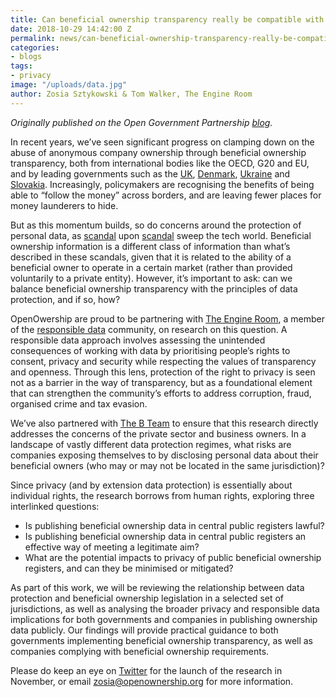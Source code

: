 ```yaml
---
title: Can beneficial ownership transparency really be compatible with data protection?
date: 2018-10-29 14:42:00 Z
permalink: news/can-beneficial-ownership-transparency-really-be-compatible-with-data-protection/
categories:
- blogs
tags:
- privacy
image: "/uploads/data.jpg"
author: Zosia Sztykowski & Tom Walker, The Engine Room
---
```


*Originally published on the Open Government Partnership [blog](https://www.opengovpartnership.org/stories/can-beneficial-ownership-transparency-really-be-compatible-data-protection).*

In recent years, we’ve seen significant progress on clamping down on the abuse of anonymous company ownership through beneficial ownership transparency, both from international bodies like the OECD, G20 and EU, and by leading governments such as the [UK](https://www.gov.uk/government/news/people-with-significant-control-companies-house-register-goes-live), [Denmark](https://datacvr.virk.dk/data/?language=en-gb), [Ukraine](https://usr.minjust.gov.ua/ua/freesearch) and [Slovakia](https://rpvs.gov.sk/rpvs). Increasingly, policymakers are recognising the benefits of being able to “follow the money” across borders, and are leaving fewer places for money launderers to hide.

But as this momentum builds, so do concerns around the protection of personal data, as [scandal](https://www.theguardian.com/news/2018/mar/26/the-cambridge-analytica-files-the-story-so-far) upon [scandal](https://www.wsj.com/articles/google-exposed-user-data-feared-repercussions-of-disclosing-to-public-1539017194?mod=hp_lead_pos1) sweep the tech world. Beneficial ownership information is a different class of information than what’s described in these scandals, given that it is related to the ability of a beneficial owner to operate in a certain market (rather than provided voluntarily to a private entity). However, it’s important to ask: can we balance beneficial ownership transparency with the principles of data protection, and if so, how?

OpenOwership are proud to be partnering with [The Engine Room](https://www.theengineroom.org/), a member of the [responsible data](http://responsibledata.io/) community, on research on this question. A responsible data approach involves assessing the unintended consequences of working with data by prioritising people’s rights to consent, privacy and security while respecting the values of transparency and openness. Through this lens, protection of the right to privacy is seen not as a barrier in the way of transparency, but as a foundational element that can strengthen the community’s efforts to address corruption, fraud, organised crime and tax evasion.

We’ve also partnered with [The B Team](http://bteam.org) to ensure that this research directly addresses the concerns of the private sector and business owners. In a landscape of vastly different data protection regimes, what risks are companies exposing themselves to by disclosing personal data about their beneficial owners (who may or may not be located in the same jurisdiction)?

Since privacy (and by extension data protection) is essentially about individual rights, the research borrows from human rights, exploring three interlinked questions:

* Is publishing beneficial ownership data in central public registers lawful?
* Is publishing beneficial ownership data in central public registers an effective way of meeting a legitimate aim?
* What are the potential impacts to privacy of public beneficial ownership registers, and can they be minimised or mitigated?

As part of this work, we will be reviewing the relationship between data protection and beneficial ownership legislation in a selected set of jurisdictions, as well as analysing the broader privacy and responsible data implications for both governments and companies in  publishing ownership data publicly. Our findings will provide practical guidance to both governments implementing beneficial ownership transparency, as well as companies complying with beneficial ownership requirements.

Please do keep an eye on [Twitter](http://twitter.com/openownership) for the launch of the research in November, or email [zosia@openownership.org](mailto:zosia@openownership.org) for more information.
